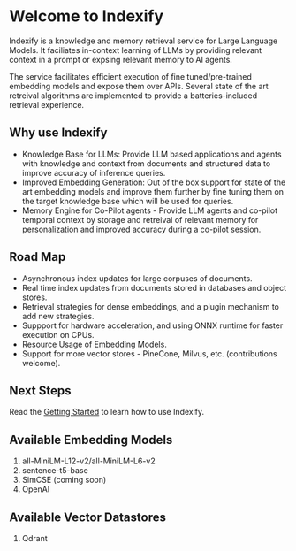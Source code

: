 # Welcome to Indexify

Indexify is a knowledge and memory retrieval service for Large Language Models. It faciliates in-context learning of LLMs by providing relevant context in a prompt or expsing relevant memory to AI agents.

The service facilitates efficient execution of fine tuned/pre-trained embedding models and expose them over APIs. Several state of the art retreival algorithms are implemented to provide a batteries-included retrieval experience.

## Why use Indexify
* Knowledge Base for LLMs: Provide LLM based applications and agents with knowledge and context from documents and structured data to improve accuracy of inference queries.
* Improved Embedding Generation: Out of the box support for state of the art embedding models and improve them further by fine tuning them on the target knowledge base which will be used for queries.
* Memory Engine for Co-Pilot agents - Provide LLM agents and co-pilot temporal context by storage and retreival of relevant memory for personalization and improved accuracy during a co-pilot session.

## Road Map 
* Asynchronous index updates for large corpuses of documents.
* Real time index updates from documents stored in databases and object stores.
* Retrieval strategies for dense embeddings, and a plugin mechanism to add new strategies.
* Suppport for hardware acceleration, and using ONNX runtime for faster execution on CPUs.
* Resource Usage of Embedding Models.
* Support for more vector stores - PineCone, Milvus, etc. (contributions welcome).

## Next Steps
Read the [Getting Started](getting_started.md) to learn how to use Indexify.

## Available Embedding Models 
1. all-MiniLM-L12-v2/all-MiniLM-L6-v2
2. sentence-t5-base
3. SimCSE (coming soon)
4. OpenAI

## Available Vector Datastores
1. Qdrant
